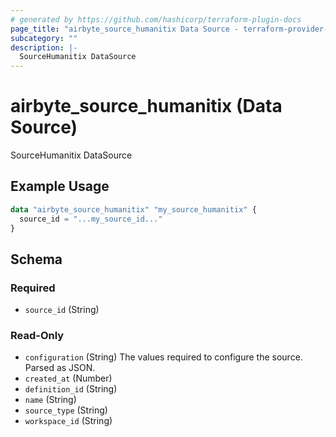 ```yaml
---
# generated by https://github.com/hashicorp/terraform-plugin-docs
page_title: "airbyte_source_humanitix Data Source - terraform-provider-airbyte"
subcategory: ""
description: |-
  SourceHumanitix DataSource
---
```


# airbyte_source_humanitix (Data Source)

SourceHumanitix DataSource

## Example Usage

```terraform
data "airbyte_source_humanitix" "my_source_humanitix" {
  source_id = "...my_source_id..."
}
```

<!-- schema generated by tfplugindocs -->
## Schema

### Required

- `source_id` (String)

### Read-Only

- `configuration` (String) The values required to configure the source. Parsed as JSON.
- `created_at` (Number)
- `definition_id` (String)
- `name` (String)
- `source_type` (String)
- `workspace_id` (String)
